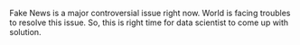 Fake News is a major controversial issue right now. World is facing troubles to resolve this issue. So, this is right time for data scientist to come up with solution.
